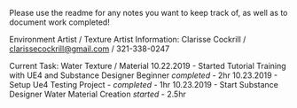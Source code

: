 Please use the readme for any notes you want to keep track of, as well as to document work completed!

Environment Artist / Texture Artist
Information:
  Clarisse Cockrill / clarissecockrill@gmail.com / 321-338-0247

Current Task: Water Texture / Material
  10.22.2019 - Started Tutorial Training with UE4 and Substance Designer Beginner *completed* - 2hr
  10.23.2019 - Setup Ue4 Testing Project - *completed* - 1hr
  10.23.2019 - Start Substance Designer Water Material Creation *started* - 2.5hr
